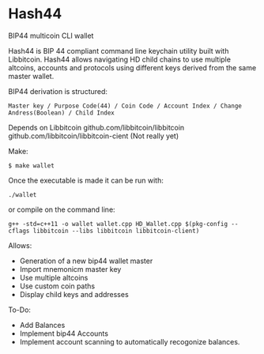 # Hash44
BIP44 multicoin CLI wallet

Hash44 is BIP 44 compliant command line keychain utility built with Libbitcoin. Hash44 allows navigating HD child chains to use multiple altcoins, accounts and protocols using different keys derived from the same master wallet.

BIP44 derivation is structured:
```
Master key / Purpose Code(44) / Coin Code / Account Index / Change Andress(Boolean) / Child Index
```

Depends on Libbitcoin
github.com/libbitcoin/libbitcoin
github.com/libbitcoin/libbitcoin-cient (Not really yet)

Make:

```
$ make wallet
```

Once the executable is made it can be run with:

```
./wallet
```

or compile on the command line:

```
g++ -std=c++11 -o wallet wallet.cpp HD_Wallet.cpp $(pkg-config --cflags libbitcoin --libs libbitcoin libbitcoin-client)
```

Allows:


- Generation of a new bip44 wallet master
- Import mnemonicm master key
- Use multiple altcoins
- Use custom coin paths
- Display child keys and addresses

To-Do:


- Add Balances
- Implement bip44 Accounts
- Implement account scanning to automatically recogonize balances. 
